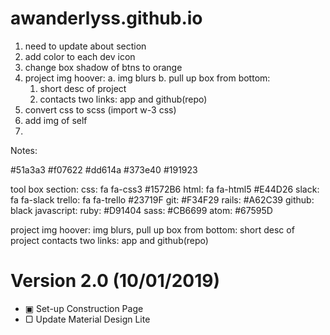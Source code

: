 # awanderlyss.github.io

1. need to update about section
2. add color to each dev icon
3. change box shadow of btns to orange
4. project img hoover:
    a. img blurs
    b. pull up box from bottom:
      1. short desc of project
      2. contacts two links: app and github(repo)
5. convert css to scss (import w-3 css)
6. add img of self
7.


Notes:

#51a3a3
#f07622
#dd614a
#373e40
#191923


tool box section:
  css:        fa fa-css3   #1572B6
  html:       fa fa-html5  #E44D26
  slack:      fa fa-slack
  trello:     fa fa-trello #23719F
  git:                     #F34F29
  rails:                   #A62C39
  github:                  black
  javascript:
  ruby:                    #D91404
  sass:                    #CB6699
  atom:                    #67595D


  project img hoover:
    img blurs,
    pull up box from bottom:
      short desc of project
      contacts two links: app and github(repo)


<h1> Version 2.0 (10/01/2019) </h1>

<ul>
  <li>&#9635; Set-up Construction Page</li>
  <li>&#9634; Update Material Design Lite</li>
</ul>
